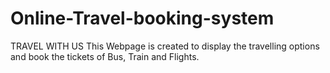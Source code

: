 # Online-Travel-booking-system
TRAVEL WITH US
This Webpage is created to display the travelling options and book the tickets of Bus, Train and Flights.
